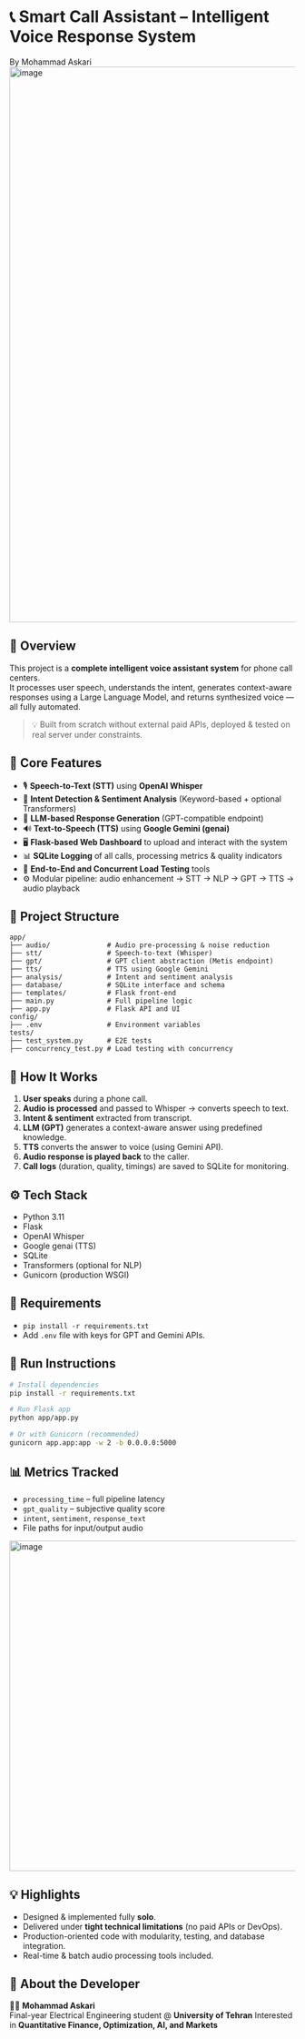 # 📞 Smart Call Assistant – Intelligent Voice Response System  
By Mohammad Askari   
<img width="1917" height="977" alt="image" src="https://github.com/user-attachments/assets/571dbc91-47a0-4c92-a7ff-1f9d638075bb" />


## 🚀 Overview  
This project is a **complete intelligent voice assistant system** for phone call centers.  
It processes user speech, understands the intent, generates context-aware responses using a Large Language Model, and returns synthesized voice — all fully automated.

> 💡 Built from scratch without external paid APIs, deployed & tested on real server under constraints.

## 🎯 Core Features

- 🎙️ **Speech-to-Text (STT)** using **OpenAI Whisper**
- 🧠 **Intent Detection & Sentiment Analysis** (Keyword-based + optional Transformers)
- 🤖 **LLM-based Response Generation** (GPT-compatible endpoint)
- 🔊 **Text-to-Speech (TTS)** using **Google Gemini (genai)**
- 🖥️ **Flask-based Web Dashboard** to upload and interact with the system
- 📊 **SQLite Logging** of all calls, processing metrics & quality indicators
- 🧪 **End-to-End and Concurrent Load Testing** tools
- ⚙️ Modular pipeline: audio enhancement → STT → NLP → GPT → TTS → audio playback

## 📁 Project Structure
```
app/
├── audio/              # Audio pre-processing & noise reduction
├── stt/                # Speech-to-text (Whisper)
├── gpt/                # GPT client abstraction (Metis endpoint)
├── tts/                # TTS using Google Gemini
├── analysis/           # Intent and sentiment analysis
├── database/           # SQLite interface and schema
├── templates/          # Flask front-end
├── main.py             # Full pipeline logic
├── app.py              # Flask API and UI
config/
├── .env                # Environment variables
tests/
├── test_system.py      # E2E tests
├── concurrency_test.py # Load testing with concurrency
```

## 🔧 How It Works

1. **User speaks** during a phone call.
2. **Audio is processed** and passed to Whisper → converts speech to text.
3. **Intent & sentiment** extracted from transcript.
4. **LLM (GPT)** generates a context-aware answer using predefined knowledge.
5. **TTS** converts the answer to voice (using Gemini API).
6. **Audio response is played back** to the caller.
7. **Call logs** (duration, quality, timings) are saved to SQLite for monitoring.


## ⚙️ Tech Stack  
- Python 3.11  
- Flask  
- OpenAI Whisper  
- Google genai (TTS)  
- SQLite  
- Transformers (optional for NLP)  
- Gunicorn (production WSGI)  

## 📌 Requirements  
- `pip install -r requirements.txt`  
- Add `.env` file with keys for GPT and Gemini APIs.

## 🚀 Run Instructions

```bash
# Install dependencies
pip install -r requirements.txt

# Run Flask app
python app/app.py

# Or with Gunicorn (recommended)
gunicorn app.app:app -w 2 -b 0.0.0.0:5000
```

## 📊 Metrics Tracked
- `processing_time` – full pipeline latency
- `gpt_quality` – subjective quality score
- `intent`, `sentiment`, `response_text`
- File paths for input/output audio

<img width="1821" height="581" alt="image" src="https://github.com/user-attachments/assets/203a6b71-a5e1-4c65-b92a-7050ed98d229" />

## 💡 Highlights
- Designed & implemented fully **solo**.
- Delivered under **tight technical limitations** (no paid APIs or DevOps).
- Production-oriented code with modularity, testing, and database integration.
- Real-time & batch audio processing tools included.

## 📎 About the Developer  
👨‍🎓 **Mohammad Askari**  
Final-year Electrical Engineering student @ **University of Tehran**
Interested in **Quantitative Finance, Optimization, AI, and Markets**  

